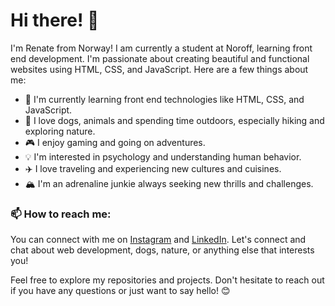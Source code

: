 # Hi there! 👋

I'm Renate from Norway! I am  currently a student at Noroff, learning front end development. I'm passionate about creating beautiful and functional websites using HTML, CSS, and JavaScript. Here are a few things about me:

- 🌱 I'm currently learning front end technologies like HTML, CSS, and JavaScript.
- 🐶 I love dogs, animals and spending time outdoors, especially hiking and exploring nature.
- 🎮 I enjoy gaming and going on adventures.
- 💡 I'm interested in psychology and understanding human behavior.
- ✈️ I love traveling and experiencing new cultures and cuisines.
- 🏔️ I'm an adrenaline junkie always seeking new thrills and challenges.

### 📫 How to reach me:

You can connect with me on [Instagram](https://www.instagram.com/renayoo/) and [LinkedIn](www.linkedin.com/in/renate-c-yooyued-94091424b). Let's connect and chat about web development, dogs, nature, or anything else that interests you!

Feel free to explore my repositories and projects. Don't hesitate to reach out if you have any questions or just want to say hello! 😊
